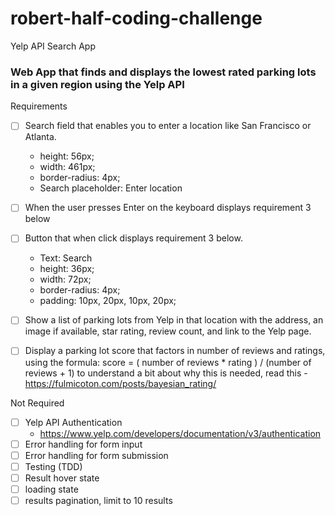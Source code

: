 # robert-half-coding-challenge
Yelp API Search App

### Web App that finds and displays the lowest rated parking lots in a given region using the Yelp API

Requirements
- [ ] Search field that enables you to enter a location like San Francisco or Atlanta.
    - height: 56px; 
    - width: 461px;
    - border-radius: 4px;
    - Search placeholder: Enter location

- [ ] When the user presses Enter on the keyboard displays requirement 3 below
- [ ] Button that when click displays requirement 3 below. 
    - Text: Search
    - height: 36px; 
    - width: 72px;
    - border-radius: 4px;
    - padding: 10px, 20px, 10px, 20px;

- [ ] Show a list of parking lots from Yelp in that location with the address, an image if available, star rating, review count, and link to the Yelp page.

- [ ] Display a parking lot score that factors in number of reviews and ratings, using the formula: score = ( number of reviews * rating ) / (number of reviews + 1) to understand a bit about why this is needed, read this -  https://fulmicoton.com/posts/bayesian_rating/

Not Required
- [ ] Yelp API Authentication
    - https://www.yelp.com/developers/documentation/v3/authentication
- [ ] Error handling for form input
- [ ] Error handling for form submission
- [ ] Testing (TDD)
- [ ] Result hover state
- [ ] loading state
- [ ] results pagination, limit to 10 results